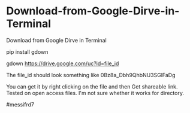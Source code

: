 # Download-from-Google-Dirve-in-Terminal
Download from Google Dirve in Terminal



pip install gdown

gdown https://drive.google.com/uc?id=file_id

The file_id should look something like 0Bz8a_Dbh9QhbNU3SGlFaDg


You can get it by right clicking on the file and then Get shareable link. Tested on open access files. I'm not sure whether it works for directory.

#messifrd7
